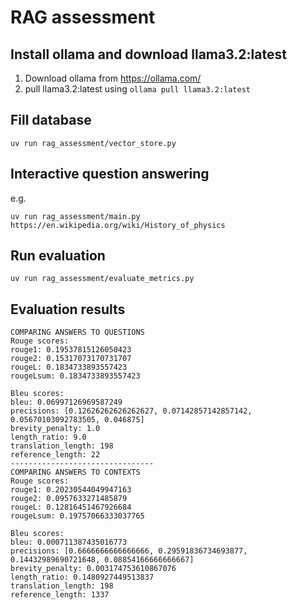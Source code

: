 # RAG assessment

## Install ollama and download llama3.2:latest

1. Download ollama from https://ollama.com/ 
2. pull llama3.2:latest using `ollama pull llama3.2:latest`

## Fill database
```
uv run rag_assessment/vector_store.py
```

## Interactive question answering

e.g.

```
uv run rag_assessment/main.py https://en.wikipedia.org/wiki/History_of_physics
```

## Run evaluation

```
uv run rag_assessment/evaluate_metrics.py
```

## Evaluation results

    COMPARING ANSWERS TO QUESTIONS
    Rouge scores:
    rouge1: 0.19537815126050423
    rouge2: 0.15317073170731707
    rougeL: 0.1834733893557423
    rougeLsum: 0.1834733893557423

    Bleu scores:
    bleu: 0.06997126969587249
    precisions: [0.12626262626262627, 0.07142857142857142, 0.05670103092783505, 0.046875]
    brevity_penalty: 1.0
    length_ratio: 9.0
    translation_length: 198
    reference_length: 22
    --------------------------------
    COMPARING ANSWERS TO CONTEXTS
    Rouge scores:
    rouge1: 0.20230544049947163
    rouge2: 0.0957633271485879
    rougeL: 0.12816451467926684
    rougeLsum: 0.19757066333037765

    Bleu scores:
    bleu: 0.000711387435016773
    precisions: [0.6666666666666666, 0.29591836734693877, 0.14432989690721648, 0.08854166666666667]
    brevity_penalty: 0.003174753610867076
    length_ratio: 0.1480927449513837
    translation_length: 198
    reference_length: 1337